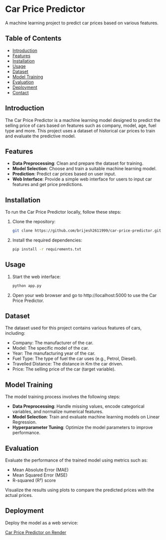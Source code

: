 # Car Price Predictor

A machine learning project to predict car prices based on various features.

## Table of Contents

- [Introduction](#introduction)
- [Features](#features)
- [Installation](#installation)
- [Usage](#usage)
- [Dataset](#dataset)
- [Model Training](#model-training)
- [Evaluation](#evaluation)
- [Deployment](#deployment)
- [Contact](#contact)

## Introduction

The Car Price Predictor is a machine learning model designed to predict the selling price of cars based on features such as company, model, age, fuel type and more. This project uses a dataset of historical car prices to train and evaluate the predictive model.

## Features

- **Data Preprocessing**: Clean and prepare the dataset for training.
- **Model Selection**: Choose and train a suitable machine learning model.
- **Prediction**: Predict car prices based on user input.
- **Web Interface**: Provide a simple web interface for users to input car features and get price predictions.

## Installation

To run the Car Price Predictor locally, follow these steps:

1. Clone the repository:
   
   ```bash
   git clone https://github.com/brijesh2611999/car-price-predictor.git
   ```
   
3. Install the required dependencies:

   ```bash
   pip install -r requirements.txt
   ```
   
## Usage   

1. Start the web interface:
   ```bash
   python app.py
   ```
   
2. Open your web browser and go to http://localhost:5000 to use the Car Price Predictor.

## Dataset

The dataset used for this project contains various features of cars, including:

+ Company: The manufacturer of the car.
+ Model: The specific model of the car.
+ Year: The manufacturing year of the car.
+ Fuel Type: The type of fuel the car uses (e.g., Petrol, Diesel).
+ Travelled Distance: The distance in Km the car driven.
+ Price: The selling price of the car (target variable).

## Model Training

The model training process involves the following steps:

- **Data Preprocessing**: Handle missing values, encode categorical variables, and normalize numerical features.
- **Model Selection**: Train and evaluate machine learning models on Linear Regression.
- **Hyperparameter Tuning**: Optimize the model parameters to improve performance.

## Evaluation

Evaluate the performance of the trained model using metrics such as:

- Mean Absolute Error (MAE)
- Mean Squared Error (MSE)
- R-squared (R²) score

Visualize the results using plots to compare the predicted prices with the actual prices.

## Deployment

Deploy the model as a web service:

[Car Price Predictor on Render](https://car-price-predictor-8ikh.onrender.com/)

